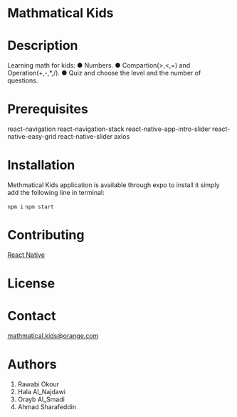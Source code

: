 # Mathmatical Kids

# Description
 Learning math for kids:
● Numbers.
● Compartion(>,<,=) and Operation(+,-,*,/).
● Quiz and choose the level and the number of questions.

# Prerequisites
react-navigation
react-navigation-stack
react-native-app-intro-slider
react-native-easy-grid
react-native-slider
axios



# Installation 
Methmatical Kids application is available through expo to install it simply add the following line in terminal:

<code>npm i</code>
<code>npm start</code>


# Contributing 
<a href="https://facebook.github.io/react-native/">React Native</a>

# License


# Contact
mathmatical.kids@orange.com

# Authors
1. Rawabi Okour
2. Hala Al_Najdawi
3. Orayb Al_Smadi
4. Ahmad Sharafeddin
